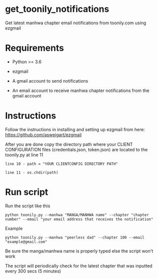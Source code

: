 # get_toonily_notifications



Get latest manhwa chapter email notifications from toonily.com using ezgmail
# Requirements
* Python >= 3.6

* ezgmail

* A gmail account to send notifications

* An email account to receive manhwa chapter notifications from the gmail account
# Instructions
Follow the instructions in installing and setting up ezgmail from here:
https://github.com/asweigart/ezgmail

After you are done copy the directory path where your CLIENT CONFIGURATION files (credentials.json, token.json) are located to the toonily.py at line 11

	line 10 - path = "YOUR CLIENTCONFIG DIRECTORY PATH"
	
	line 11 - os.chdir(path)
	
# Run script

Run the script like this

	python toonily.py --manhwa "MANGA/MANHWA name" --chapter "chapter number" --email "your email address that receives the notification"
	
Example

	python toonily.py --manhwa "peerless dad" --chapter 100 --email "example@gmail.com"

	

Be sure the manga/manhwa name is properly typed else the script won't work

The script will periodically check for the latest chapter that was inputted every 300 secs (5 minutes)
